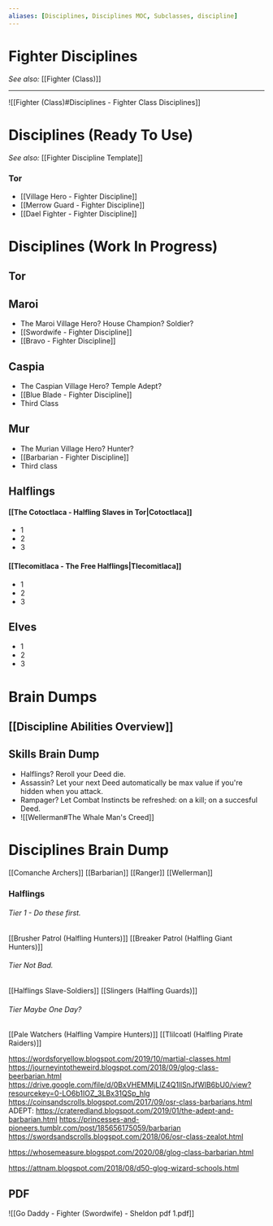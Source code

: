 ```yaml
---
aliases: [Disciplines, Disciplines MOC, Subclasses, discipline]
---
```


# Fighter Disciplines
*See also:* [[Fighter (Class)]]
___
![[Fighter (Class)#Disciplines - Fighter Class Disciplines]]

# Disciplines (Ready To Use)
*See also:* [[Fighter Discipline Template]]



### Tor
- [[Village Hero - Fighter Discipline]]
- [[Merrow Guard - Fighter Discipline]]
- [[Dael Fighter - Fighter Discipline]]



# Disciplines (Work In Progress)
## Tor

## Maroi
- The Maroi Village Hero? House Champion? Soldier?
- [[Swordwife - Fighter Discipline]]
- [[Bravo - Fighter Discipline]]

## Caspia
- The Caspian Village Hero? Temple Adept?
- [[Blue Blade - Fighter Discipline]]
- Third Class

## Mur
- The Murian Village Hero? Hunter?
- [[Barbarian - Fighter Discipline]]
- Third class

## Halflings
#### [[The Cotoctlaca - Halfling Slaves in Tor|Cotoctlaca]]
- 1
- 2
- 3

#### [[Tlecomitlaca - The Free Halflings|Tlecomitlaca]]
- 1
- 2
- 3

## Elves
- 1
- 2
- 3

# Brain Dumps
## [[Discipline Abilities Overview]]
## Skills Brain Dump
- Halflings? Reroll your Deed die.
- Assassin? Let your next Deed automatically be max value if you're hidden when you attack.
- Rampager? Let Combat Instincts be refreshed: on a kill; on a succesful Deed.
- ![[Wellerman#The Whale Man's Creed]]
# Disciplines Brain Dump
[[Comanche Archers]]
[[Barbarian]]
[[Ranger]]
[[Wellerman]]

### Halflings
###### Tier 1 - Do these first.
[[Brusher Patrol (Halfling Hunters)]]
[[Breaker Patrol (Halfling Giant Hunters)]]

###### Tier Not Bad.
[[Halflings Slave-Soldiers]]
[[Slingers (Halfling Guards)]]

###### Tier Maybe One Day?

[[Pale Watchers (Halfling Vampire Hunters)]]
[[Tlilcoatl (Halfling Pirate Raiders)]]

https://wordsforyellow.blogspot.com/2019/10/martial-classes.html
https://journeyintotheweird.blogspot.com/2018/09/glog-class-beerbarian.html
https://drive.google.com/file/d/0BxVHEMMjLlZ4Q1llSnJfWlB6bU0/view?resourcekey=0-LO6b1IOZ_3LBx31QSp_hlg
https://coinsandscrolls.blogspot.com/2017/09/osr-class-barbarians.html
 ADEPT: https://crateredland.blogspot.com/2019/01/the-adept-and-barbarian.html
https://princesses-and-pioneers.tumblr.com/post/185656175059/barbarian
https://swordsandscrolls.blogspot.com/2018/06/osr-class-zealot.html

https://whosemeasure.blogspot.com/2020/08/glog-class-barbarian.html


https://attnam.blogspot.com/2018/08/d50-glog-wizard-schools.html

## PDF
![[Go Daddy - Fighter (Swordwife) - Sheldon pdf 1.pdf]]